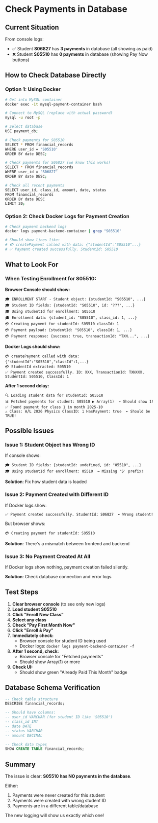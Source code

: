 # Check Payments in Database

## Current Situation

From console logs:
- ✅ Student **S06827** has **3 payments** in database (all showing as paid)
- ❌ Student **S05510** has **0 payments** in database (showing Pay Now buttons)

## How to Check Database Directly

### Option 1: Using Docker

```bash
# Get into MySQL container
docker exec -it mysql-payment-container bash

# Connect to MySQL (replace with actual password)
mysql -u root -p

# Select database
USE payment_db;

# Check payments for S05510
SELECT * FROM financial_records 
WHERE user_id = 'S05510' 
ORDER BY date DESC;

# Check payments for S06827 (we know this works)
SELECT * FROM financial_records 
WHERE user_id = 'S06827' 
ORDER BY date DESC;

# Check all recent payments
SELECT user_id, class_id, amount, date, status 
FROM financial_records 
ORDER BY date DESC 
LIMIT 20;
```

### Option 2: Check Docker Logs for Payment Creation

```bash
# Check payment backend logs
docker logs payment-backend-container | grep "S05510"

# Should show lines like:
# 💳 createPayment called with data: {"studentId":"S05510"...}
# ✅ Payment created successfully. StudentId: S05510
```

## What to Look For

### When Testing Enrollment for S05510:

**Browser Console should show:**
```
🎓 ENROLLMENT START - Student object: {studentId: "S05510", ...}
🎓 Student ID fields: {studentId: "S05510", id: "???", ...}
🎓 Using studentId for enrollment: S05510
🎓 Enrollment data: {student_id: "S05510", class_id: 1, ...}
💳 Creating payment for studentId: S05510 classId: 1
💳 Payment payload: {studentId: "S05510", classId: 1, ...}
💳 Payment response: {success: true, transactionId: "TXN...", ...}
```

**Docker Logs should show:**
```
💳 createPayment called with data: {"studentId":"S05510","classId":1,...}
💳 StudentId extracted: S05510
✅ Payment created successfully. ID: XXX, TransactionId: TXNXXX, StudentId: S05510, ClassId: 1
```

**After 1 second delay:**
```
🔍 Loading student data for studentId: S05510
📊 Fetched payments for student: S05510 ▶ Array(1)  ← Should show 1!
✅ Found payment for class 1 in month 2025-10
⚠️ Class: A/L 2026 Physics ClassID: 1 HasPayment: true  ← Should be TRUE!
```

## Possible Issues

### Issue 1: Student Object has Wrong ID

If console shows:
```
🎓 Student ID fields: {studentId: undefined, id: "05510", ...}
🎓 Using studentId for enrollment: 05510  ← Missing 'S' prefix!
```

**Solution**: Fix how student data is loaded

### Issue 2: Payment Created with Different ID

If Docker logs show:
```
✅ Payment created successfully. StudentId: S06827  ← Wrong student!
```

But browser shows:
```
💳 Creating payment for studentId: S05510
```

**Solution**: There's a mismatch between frontend and backend

### Issue 3: No Payment Created At All

If Docker logs show nothing, payment creation failed silently.

**Solution**: Check database connection and error logs

## Test Steps

1. **Clear browser console** (to see only new logs)
2. **Load student S05510**
3. **Click "Enroll New Class"**
4. **Select any class**
5. **Check "Pay First Month Now"**
6. **Click "Enroll & Pay"**
7. **Immediately check:**
   - Browser console for student ID being used
   - Docker logs: `docker logs payment-backend-container -f`
8. **After 1 second, check:**
   - Browser console for "Fetched payments"
   - Should show Array(1) or more
9. **Check UI:**
   - Should show green "Already Paid This Month" badge

## Database Schema Verification

```sql
-- Check table structure
DESCRIBE financial_records;

-- Should have columns:
-- user_id VARCHAR (for student ID like 'S05510')
-- class_id INT
-- date DATE
-- status VARCHAR
-- amount DECIMAL

-- Check data types
SHOW CREATE TABLE financial_records;
```

## Summary

The issue is clear: **S05510 has NO payments in the database**.

Either:
1. Payments were never created for this student
2. Payments were created with wrong student ID
3. Payments are in a different table/database

The new logging will show us exactly which one!
